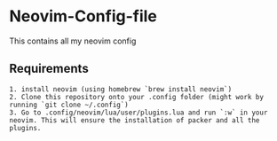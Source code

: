 # Neovim-Config-file
This contains all my neovim config

## Requirements
    1. install neovim (using homebrew `brew install neovim`)
    2. Clone this repository onto your .config folder (might work by running `git clone ~/.config`)
    3. Go to .config/neovim/lua/user/plugins.lua and run `:w` in your neovim. This will ensure the installation of packer and all the plugins.
